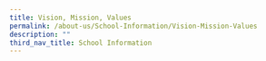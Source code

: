 ```yaml
---
title: Vision, Mission, Values
permalink: /about-us/School-Information/Vision-Mission-Values
description: ""
third_nav_title: School Information
---
```

